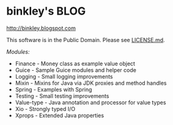 binkley's BLOG
==============

<http://binkley.blogspot.com>

This software is in the Public Domain.  Please see [LICENSE.md](LICENSE.md).

*Modules:*

* Finance - Money class as example value object
* Guice - Sample Guice modules and helper code
* Logging - Small logging improvements
* Mixin - Mixins for Java via JDK proxies and method handles
* Spring - Examples with Spring
* Testing - Small testing improvements
* Value-type - Java annotation and processor for value types
* Xio - Strongly typed I/O
* Xprops - Extended Java properties
